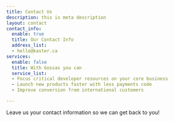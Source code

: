 ```yaml
---
title: Contact Us
description: this is meta description
layout: contact
contact_info:
  enable: true
  title: Our Contact Info
  address_list:
  - hello@kaster.ca
services:
  enable: false
  title: With Gossas you can
  service_list:
  - Focus critical developer resources on your core business
  - Launch new products faster with less payments code
  - Improve conversion from international customers

---
```

Leave us your contact information so we can get back to you!